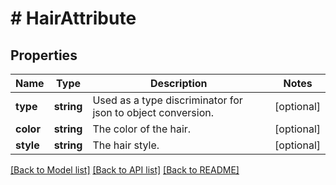 # # HairAttribute

## Properties

Name | Type | Description | Notes
------------ | ------------- | ------------- | -------------
**type** | **string** | Used as a type discriminator for json to object conversion. | [optional]
**color** | **string** | The color of the hair. | [optional]
**style** | **string** | The hair style. | [optional]

[[Back to Model list]](../../README.md#models) [[Back to API list]](../../README.md#endpoints) [[Back to README]](../../README.md)
